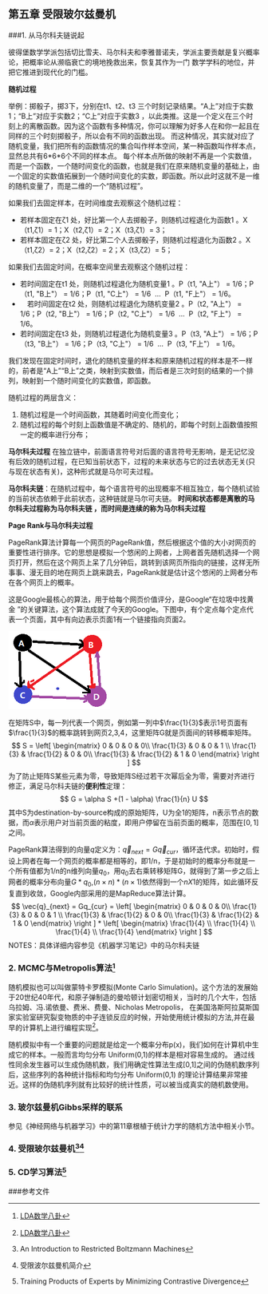 ## 第五章 受限玻尔兹曼机

###1. 从马尔科夫链说起

彼得堡数学学派包括切比雪夫、马尔科夫和李雅普诺夫，学派主要贡献是复兴概率论，把概率论从濒临衰亡的境地挽救出来，恢复其作为一门 数学学科的地位，并把它推进到现代化的门槛。

**随机过程**

举例：掷骰子，掷3下，分别在t1、t2、t3 三个时刻记录结果。“A上”对应于实数1；“B上”对应于实数2；“C上”对应于实数3 ，以此类推。这是一个定义在三个时刻上的离散函数。因为这个函数有多种情况，你可以理解为好多人在和你一起且在同样的三个时刻掷骰子，所以会有不同的函数出现。 而这种情况，其实就对应了随机变量，我们把所有的函数情况的集合叫作样本空间，某一种函数叫作样本点，显然总共有6\*6\*6个不同的样本点。 每个样本点所做的映射不再是一个实数值，而是一个函数，一个随时间变化的函数，也就是我们在原来随机变量的基础上，由一个固定的实数值拓展到一个随时间变化的实数，即函数。所以此时这就不是一维的随机变量了，而是二维的一个“随机过程”。

如果我们去固定样本，在时间维度去观察这个随机过程：

- 若样本固定在ζ1 处，好比第一个人去掷骰子，则随机过程退化为函数1 。X（t1,ζ1）= 1；X（t2,ζ1）= 2；X（t3,ζ1）= 3； 
- 若样本固定在ζ2 处，好比第二个人去掷骰子，则随机过程退化为函数2 。X（t1,ζ2）= 2；X（t2,ζ2）= 2；X（t3,ζ2）= 5； 

如果我们去固定时间，在概率空间里去观察这个随机过程：

- 若时间固定在t1 处，则随机过程退化为随机变量1 。P（t1, "A上"） = 1/6；P（t1, "B上"） = 1/6；P（t1, "C上"） = 1/6  ...  P（t1, "F上"） = 1/6。 
- 　若时间固定在t2 处，则随机过程退化为随机变量2 。P（t2, "A上"） = 1/6；P（t2, "B上"） = 1/6；P（t2, "C上"） = 1/6  ...  P（t2, "F上"） = 1/6。 
- 若时间固定在t3 处，则随机过程退化为随机变量3 。P（t3, "A上"） = 1/6；P（t3, "B上"） = 1/6；P（t3, "C上"） = 1/6  ...  P（t3, "F上"） = 1/6。 

我们发现在固定时间时，退化的随机变量的样本和原来随机过程的样本是不一样的，前者是“A上”“B上”之类，映射到实数值，而后者是三次时刻的结果的一个排列，映射到一个随时间变化的实数值，即函数。 

随机过程的两层含义：

1.  随机过程是一个时间函数，其随着时间变化而变化；
2. 随机过程的每个时刻上函数值是不确定的、随机的，即每个时刻上函数值按照一定的概率进行分布；

**马尔科夫过程** 在独立链中，前面语言符号对后面的语言符号无影响，是无记忆没有后效的随机过程，在已知当前状态下，过程的未来状态与它的过去状态无关(只与现在状态有关)，这种形式就是马尔可夫过程。 

**马尔科夫链**：在随机过程中，每个语言符号的出现概率不相互独立，每个随机试验的当前状态依赖于此前状态，这种链就是马尔可夫链。 **时间和状态都是离散的马尔科夫过程称为马尔科夫链 ，而时间是连续的称为马尔科夫过程**

**Page Rank与马尔科夫过程**

PageRank算法计算每一个网页的PageRank值，然后根据这个值的大小对网页的重要性进行排序。它的思想是模拟一个悠闲的上网者，上网者首先随机选择一个网页打开，然后在这个网页上呆了几分钟后，跳转到该网页所指向的链接，这样无所事事、漫无目的地在网页上跳来跳去，PageRank就是估计这个悠闲的上网者分布在各个网页上的概率。 

这是Google最核心的算法，用于给每个网页价值评分，是Google“在垃圾中找黄金 ”的关键算法，这个算法成就了今天的Google。下图中，有个定点每个定点代表一个页面，其中有向边表示页面1有一个链接指向页面2。

![PageRank举例](md_img/PageRank举例.png)

在矩阵S中，每一列代表一个网页，例如第一列中$\frac{1}{3}$表示1号页面有$\frac{1}{3}$的概率跳转到网页2,3,4，这里矩阵G就是页面间的转移概率矩阵。
$$
S = \left[ \begin{matrix}
0 & 0 & 0 & 0\\
\frac{1}{3} & 0 & 0 & 1 \\
\frac{1}{3} & \frac{1}{2} & 0 & 0\\
\frac{1}{3} & \frac{1}{2} & 1 & 0
\end{matrix} \right ]
$$
为了防止矩阵S某些元素为零，导致矩阵S经过若干次幂后全为零，需要对齐进行修正，满足马尔科夫链的**便利性**定理：
$$
G = \alpha S +(1 - \alpha) \frac{1}{n} U
$$
其中S为destination-by-source构成的原始矩阵，U为全1的矩阵，n表示节点的数据，而$\alpha$表示用户对当前页面的粘度，即用户停留在当前页面的概率，范围在$[0, 1]$之间。

PageRank算法得到的向量$q$定义为：$\vec{q}_{next} = G \vec{q}_{cur}$，循环迭代求。初始时，假设上网者在每一个网页的概率都是相等的，即1/n，于是初始时的概率分布就是一个所有值都为1/n的n维列向量$q_0$，用$q_0$去右乘转移矩阵G，就得到了第一步之后上网者的概率分布向量$G*q_0$,$(n \times n) * (n \times1)$依然得到一个$nX1$的矩阵，如此循环反复直到收敛，Google内部采用的是MapReduce算法计算。
$$
\vec{q}_{next} = Gq_{cur} = 
\left[ \begin{matrix}
0 & 0 & 0 & 0\\
\frac{1}{3} & 0 & 0 & 1 \\
\frac{1}{3} & \frac{1}{2} & 0 & 0\\
\frac{1}{3} & \frac{1}{2} & 1 & 0
\end{matrix} \right ] * 
\left[ \begin{matrix}
\frac{1}{4}  \\
\frac{1}{4} \\
\frac{1}{4} \\
\frac{1}{4} 
\end{matrix} \right ] 
$$
NOTES：具体详细内容参见《机器学习笔记》中的马尔科夫链

### 2. MCMC与Metropolis算法[^3]

随机模拟也可以叫做蒙特卡罗模拟(Monte Carlo Simulation)。这个方法的发展始于20世纪40年代，和原子弹制造的曼哈顿计划密切相关，当时的几个大牛，包括乌拉姆、冯.诺依曼、费米、费曼、Nicholas Metropolis， 在美国洛斯阿拉莫斯国家实验室研究裂变物质的中子连锁反应的时候，开始使用统计模拟的方法,并在最早的计算机上进行编程实现[^3]。 

随机模拟中有一个重要的问题就是给定一个概率分布p(x)，我们如何在计算机中生成它的样本。一般而言均匀分布 Uniform(0,1)的样本是相对容易生成的。 通过线性同余发生器可以生成伪随机数，我们用确定性算法生成[0,1]之间的伪随机数序列后，这些序列的各种统计指标和均匀分布 Uniform(0,1) 的理论计算结果非常接近。这样的伪随机序列就有比较好的统计性质，可以被当成真实的随机数使用。 

### 3. 玻尔兹曼机Gibbs采样的联系

参见《神经网络与机器学习》中的第11章根植于统计力学的随机方法中相关小节。

### 4. 受限玻尔兹曼机[^5][^6]







### 5. CD学习算法[^4]







###参考文件

[^1]: An Introduction to MCMC for Machine Learning，2003
[^2]: Introduction to Monte Carlo Methods
[^3]: [LDA数学八卦](https://cosx.org/2013/01/lda-math-mcmc-and-gibbs-sampling)
[^4]: Training Products of Experts by Minimizing Contrastive Divergence
[^5]: An Introduction to Restricted Boltzmann Machines
[^6]: 受限波尔兹曼机简介